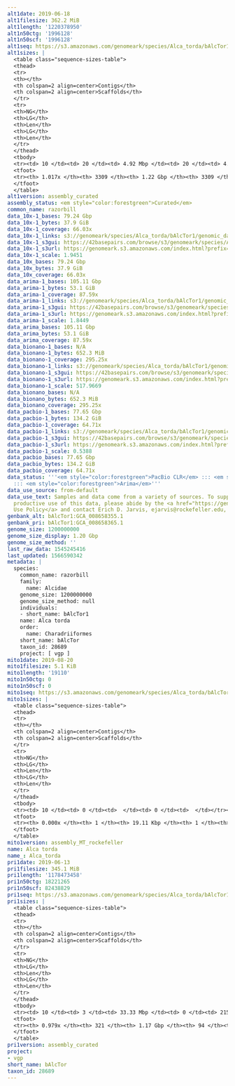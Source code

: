```yaml
---
alt1date: 2019-06-18
alt1filesize: 362.2 MiB
alt1length: '1220378950'
alt1n50ctg: '1996128'
alt1n50scf: '1996128'
alt1seq: https://s3.amazonaws.com/genomeark/species/Alca_torda/bAlcTor1/assembly_curated/bAlcTor1.alt.cur.20190618.fasta.gz
alt1sizes: |
  <table class="sequence-sizes-table">
  <thead>
  <tr>
  <th></th>
  <th colspan=2 align=center>Contigs</th>
  <th colspan=2 align=center>Scaffolds</th>
  </tr>
  <tr>
  <th>NG</th>
  <th>LG</th>
  <th>Len</th>
  <th>LG</th>
  <th>Len</th>
  </tr>
  </thead>
  <tbody>
  <tr><td> 10 </td><td> 20 </td><td> 4.92 Mbp </td><td> 20 </td><td> 4.92 Mbp </td></tr><tr><td> 20 </td><td> 48 </td><td> 3.68 Mbp </td><td> 48 </td><td> 3.68 Mbp </td></tr><tr><td> 30 </td><td> 84 </td><td> 2.99 Mbp </td><td> 84 </td><td> 2.99 Mbp </td></tr><tr><td> 40 </td><td> 128 </td><td> 2.50 Mbp </td><td> 128 </td><td> 2.50 Mbp </td></tr><tr style="background-color:#cccccc;"><td> 50 </td><td> 181 </td><td> 2.00 Mbp </td><td> 181 </td><td> 2.00 Mbp </td></tr><tr><td> 60 </td><td> 250 </td><td> 1.52 Mbp </td><td> 250 </td><td> 1.52 Mbp </td></tr><tr><td> 70 </td><td> 342 </td><td> 1.13 Mbp </td><td> 342 </td><td> 1.13 Mbp </td></tr><tr><td> 80 </td><td> 475 </td><td> 0.74 Mbp </td><td> 475 </td><td> 0.74 Mbp </td></tr><tr><td> 90 </td><td> 709 </td><td> 326.68 Kbp </td><td> 709 </td><td> 326.68 Kbp </td></tr><tr><td> 100 </td><td> 2334 </td><td> 31.15 Kbp </td><td> 2334 </td><td> 31.15 Kbp </td></tr></tbody>
  <tfoot>
  <tr><th> 1.017x </th><th> 3309 </th><th> 1.22 Gbp </th><th> 3309 </th><th> 1.22 Gbp </th></tr>
  </tfoot>
  </table>
alt1version: assembly_curated
assembly_status: <em style="color:forestgreen">Curated</em>
common_name: razorbill
data_10x-1_bases: 79.24 Gbp
data_10x-1_bytes: 37.9 GiB
data_10x-1_coverage: 66.03x
data_10x-1_links: s3://genomeark/species/Alca_torda/bAlcTor1/genomic_data/10x/<br>
data_10x-1_s3gui: https://42basepairs.com/browse/s3/genomeark/species/Alca_torda/bAlcTor1/genomic_data/10x/
data_10x-1_s3url: https://genomeark.s3.amazonaws.com/index.html?prefix=species/Alca_torda/bAlcTor1/genomic_data/10x/
data_10x-1_scale: 1.9451
data_10x_bases: 79.24 Gbp
data_10x_bytes: 37.9 GiB
data_10x_coverage: 66.03x
data_arima-1_bases: 105.11 Gbp
data_arima-1_bytes: 53.1 GiB
data_arima-1_coverage: 87.59x
data_arima-1_links: s3://genomeark/species/Alca_torda/bAlcTor1/genomic_data/arima/<br>
data_arima-1_s3gui: https://42basepairs.com/browse/s3/genomeark/species/Alca_torda/bAlcTor1/genomic_data/arima/
data_arima-1_s3url: https://genomeark.s3.amazonaws.com/index.html?prefix=species/Alca_torda/bAlcTor1/genomic_data/arima/
data_arima-1_scale: 1.8449
data_arima_bases: 105.11 Gbp
data_arima_bytes: 53.1 GiB
data_arima_coverage: 87.59x
data_bionano-1_bases: N/A
data_bionano-1_bytes: 652.3 MiB
data_bionano-1_coverage: 295.25x
data_bionano-1_links: s3://genomeark/species/Alca_torda/bAlcTor1/genomic_data/bionano/<br>
data_bionano-1_s3gui: https://42basepairs.com/browse/s3/genomeark/species/Alca_torda/bAlcTor1/genomic_data/bionano/
data_bionano-1_s3url: https://genomeark.s3.amazonaws.com/index.html?prefix=species/Alca_torda/bAlcTor1/genomic_data/bionano/
data_bionano-1_scale: 517.9669
data_bionano_bases: N/A
data_bionano_bytes: 652.3 MiB
data_bionano_coverage: 295.25x
data_pacbio-1_bases: 77.65 Gbp
data_pacbio-1_bytes: 134.2 GiB
data_pacbio-1_coverage: 64.71x
data_pacbio-1_links: s3://genomeark/species/Alca_torda/bAlcTor1/genomic_data/pacbio/<br>
data_pacbio-1_s3gui: https://42basepairs.com/browse/s3/genomeark/species/Alca_torda/bAlcTor1/genomic_data/pacbio/
data_pacbio-1_s3url: https://genomeark.s3.amazonaws.com/index.html?prefix=species/Alca_torda/bAlcTor1/genomic_data/pacbio/
data_pacbio-1_scale: 0.5388
data_pacbio_bases: 77.65 Gbp
data_pacbio_bytes: 134.2 GiB
data_pacbio_coverage: 64.71x
data_status: '''<em style="color:forestgreen">PacBio CLR</em> ::: <em style="color:forestgreen">10x</em>
  ::: <em style="color:forestgreen">Arima</em>'''
data_use_source: from-default
data_use_text: Samples and data come from a variety of sources. To support fair and
  productive use of this data, please abide by the <a href="https://genome10k.soe.ucsc.edu/data-use-policies/">Data
  Use Policy</a> and contact Erich D. Jarvis, ejarvis@rockefeller.edu, with any questions.
genbank_alt: bAlcTor1:GCA_008658355.1
genbank_pri: bAlcTor1:GCA_008658365.1
genome_size: 1200000000
genome_size_display: 1.20 Gbp
genome_size_method: ''
last_raw_data: 1545245416
last_updated: 1566590342
metadata: |
  species:
    common_name: razorbill
    family:
      name: Alcidae
    genome_size: 1200000000
    genome_size_method: null
    individuals:
    - short_name: bAlcTor1
    name: Alca torda
    order:
      name: Charadriiformes
    short_name: bAlcTor
    taxon_id: 28689
    project: [ vgp ]
mito1date: 2019-08-20
mito1filesize: 5.1 KiB
mito1length: '19110'
mito1n50ctg: 0
mito1n50scf: 0
mito1seq: https://s3.amazonaws.com/genomeark/species/Alca_torda/bAlcTor1/assembly_MT_rockefeller/bAlcTor1.MT.20190820.fasta.gz
mito1sizes: |
  <table class="sequence-sizes-table">
  <thead>
  <tr>
  <th></th>
  <th colspan=2 align=center>Contigs</th>
  <th colspan=2 align=center>Scaffolds</th>
  </tr>
  <tr>
  <th>NG</th>
  <th>LG</th>
  <th>Len</th>
  <th>LG</th>
  <th>Len</th>
  </tr>
  </thead>
  <tbody>
  <tr><td> 10 </td><td> 0 </td><td>  </td><td> 0 </td><td>  </td></tr><tr><td> 20 </td><td> 0 </td><td>  </td><td> 0 </td><td>  </td></tr><tr><td> 30 </td><td> 0 </td><td>  </td><td> 0 </td><td>  </td></tr><tr><td> 40 </td><td> 0 </td><td>  </td><td> 0 </td><td>  </td></tr><tr style="background-color:#cccccc;"><td> 50 </td><td> 0 </td><td style="background-color:#ff8888;">  </td><td> 0 </td><td style="background-color:#ff8888;">  </td></tr><tr><td> 60 </td><td> 0 </td><td>  </td><td> 0 </td><td>  </td></tr><tr><td> 70 </td><td> 0 </td><td>  </td><td> 0 </td><td>  </td></tr><tr><td> 80 </td><td> 0 </td><td>  </td><td> 0 </td><td>  </td></tr><tr><td> 90 </td><td> 0 </td><td>  </td><td> 0 </td><td>  </td></tr><tr><td> 100 </td><td> 0 </td><td>  </td><td> 0 </td><td>  </td></tr></tbody>
  <tfoot>
  <tr><th> 0.000x </th><th> 1 </th><th> 19.11 Kbp </th><th> 1 </th><th> 19.11 Kbp </th></tr>
  </tfoot>
  </table>
mito1version: assembly_MT_rockefeller
name: Alca torda
name_: Alca_torda
pri1date: 2019-06-13
pri1filesize: 345.1 MiB
pri1length: '1178473458'
pri1n50ctg: 18221265
pri1n50scf: 82438829
pri1seq: https://s3.amazonaws.com/genomeark/species/Alca_torda/bAlcTor1/assembly_curated/bAlcTor1.pri.cur.20190613.fasta.gz
pri1sizes: |
  <table class="sequence-sizes-table">
  <thead>
  <tr>
  <th></th>
  <th colspan=2 align=center>Contigs</th>
  <th colspan=2 align=center>Scaffolds</th>
  </tr>
  <tr>
  <th>NG</th>
  <th>LG</th>
  <th>Len</th>
  <th>LG</th>
  <th>Len</th>
  </tr>
  </thead>
  <tbody>
  <tr><td> 10 </td><td> 3 </td><td> 33.33 Mbp </td><td> 0 </td><td> 215.87 Mbp </td></tr><tr><td> 20 </td><td> 6 </td><td> 31.92 Mbp </td><td> 1 </td><td> 165.05 Mbp </td></tr><tr><td> 30 </td><td> 11 </td><td> 23.53 Mbp </td><td> 1 </td><td> 165.05 Mbp </td></tr><tr><td> 40 </td><td> 16 </td><td> 21.62 Mbp </td><td> 2 </td><td> 125.51 Mbp </td></tr><tr style="background-color:#cccccc;"><td> 50 </td><td> 22 </td><td style="background-color:#88ff88;"> 18.22 Mbp </td><td> 4 </td><td style="background-color:#88ff88;"> 82.44 Mbp </td></tr><tr><td> 60 </td><td> 30 </td><td> 15.65 Mbp </td><td> 5 </td><td> 70.99 Mbp </td></tr><tr><td> 70 </td><td> 39 </td><td> 9.53 Mbp </td><td> 7 </td><td> 47.75 Mbp </td></tr><tr><td> 80 </td><td> 56 </td><td> 5.80 Mbp </td><td> 10 </td><td> 41.49 Mbp </td></tr><tr><td> 90 </td><td> 85 </td><td> 2.85 Mbp </td><td> 13 </td><td> 34.32 Mbp </td></tr><tr><td> 100 </td><td> 0 </td><td>  </td><td> 0 </td><td>  </td></tr></tbody>
  <tfoot>
  <tr><th> 0.979x </th><th> 321 </th><th> 1.17 Gbp </th><th> 94 </th><th> 1.18 Gbp </th></tr>
  </tfoot>
  </table>
pri1version: assembly_curated
project:
- vgp
short_name: bAlcTor
taxon_id: 28689
---
```

